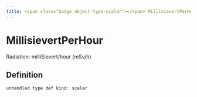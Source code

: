 ```yaml
---
title: <span class="badge object-type-scalar"></span> MillisievertPerHour
---
```

# <span class="badge object-type-scalar"></span> MillisievertPerHour

Radiation: milliSievert/hour (mSv/h)

## Definition

```php
unhandled type def kind: scalar
```
